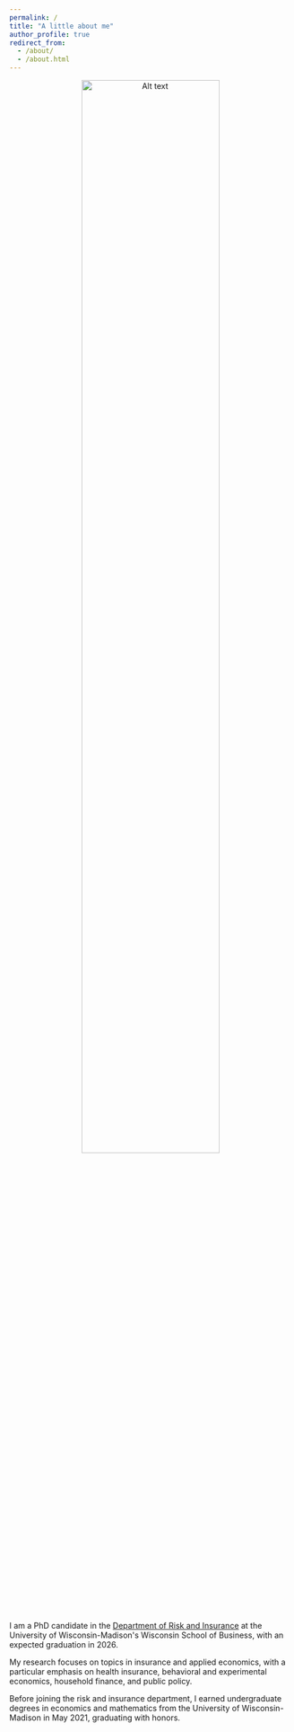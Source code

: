 ```yaml
---
permalink: /
title: "A little about me"
author_profile: true
redirect_from: 
  - /about/
  - /about.html
---
```


<div style="text-align: center;">
  <img src="images/black_top_final.jpeg" alt="Alt text" style="width:70%;">
</div>

I am a PhD candidate in the [Department of Risk and Insurance](https://business.wisc.edu/faculty-research/risk-insurance/) at the University of Wisconsin-Madison's Wisconsin School of Business, with an expected graduation in 2026.

My research focuses on topics in insurance and applied economics, with a particular emphasis on health insurance, behavioral and experimental economics, household finance, and public policy.

Before joining the risk and insurance department, I earned undergraduate degrees in economics and mathematics from the University of Wisconsin-Madison in May 2021, graduating with honors.
